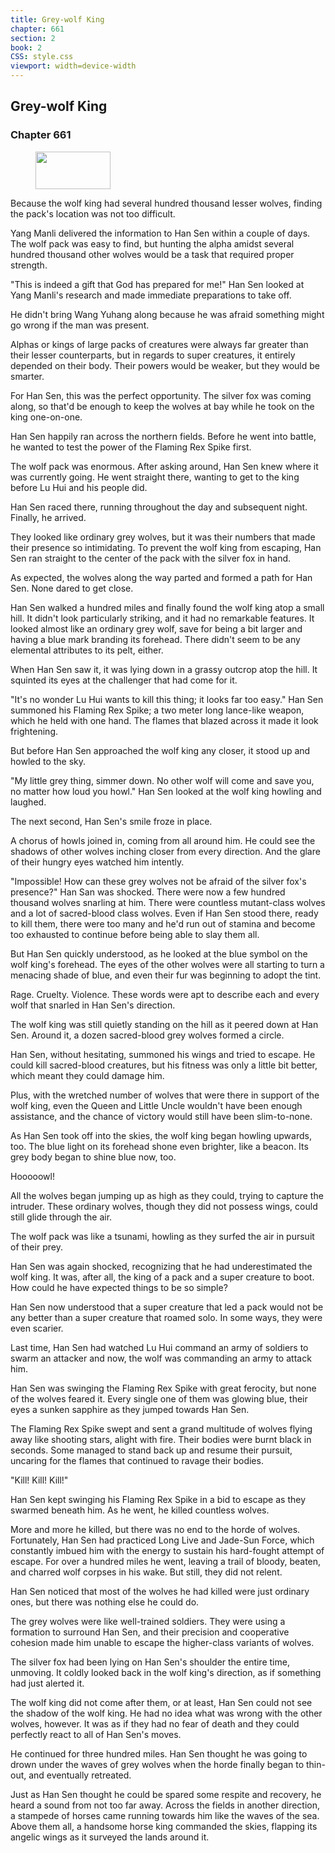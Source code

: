 ```yaml
---
title: Grey-wolf King
chapter: 661
section: 2
book: 2
CSS: style.css
viewport: width=device-width
---
```


## Grey-wolf King

### Chapter 661

<figure>
	<img src="../Images/gem.gif" alt="" id="gem" width="120" height="60" />
</figure>

Because the wolf king had several hundred thousand lesser wolves, finding the pack's location was not too difficult.

Yang Manli delivered the information to Han Sen within a couple of days. The wolf pack was easy to find, but hunting the alpha amidst several hundred thousand other wolves would be a task that required proper strength.

"This is indeed a gift that God has prepared for me!" Han Sen looked at Yang Manli's research and made immediate preparations to take off.

He didn't bring Wang Yuhang along because he was afraid something might go wrong if the man was present.

Alphas or kings of large packs of creatures were always far greater than their lesser counterparts, but in regards to super creatures, it entirely depended on their body. Their powers would be weaker, but they would be smarter.

For Han Sen, this was the perfect opportunity. The silver fox was coming along, so that'd be enough to keep the wolves at bay while he took on the king one-on-one.

Han Sen happily ran across the northern fields. Before he went into battle, he wanted to test the power of the Flaming Rex Spike first.

The wolf pack was enormous. After asking around, Han Sen knew where it was currently going. He went straight there, wanting to get to the king before Lu Hui and his people did.

Han Sen raced there, running throughout the day and subsequent night. Finally, he arrived.

They looked like ordinary grey wolves, but it was their numbers that made their presence so intimidating. To prevent the wolf king from escaping, Han Sen ran straight to the center of the pack with the silver fox in hand.

As expected, the wolves along the way parted and formed a path for Han Sen. None dared to get close.

Han Sen walked a hundred miles and finally found the wolf king atop a small hill. It didn't look particularly striking, and it had no remarkable features. It looked almost like an ordinary grey wolf, save for being a bit larger and having a blue mark branding its forehead. There didn't seem to be any elemental attributes to its pelt, either.

When Han Sen saw it, it was lying down in a grassy outcrop atop the hill. It squinted its eyes at the challenger that had come for it.

"It's no wonder Lu Hui wants to kill this thing; it looks far too easy." Han Sen summoned his Flaming Rex Spike; a two meter long lance-like weapon, which he held with one hand. The flames that blazed across it made it look frightening.

But before Han Sen approached the wolf king any closer, it stood up and howled to the sky.

"My little grey thing, simmer down. No other wolf will come and save you, no matter how loud you howl." Han Sen looked at the wolf king howling and laughed.

The next second, Han Sen's smile froze in place.

A chorus of howls joined in, coming from all around him. He could see the shadows of other wolves inching closer from every direction. And the glare of their hungry eyes watched him intently.

"Impossible! How can these grey wolves not be afraid of the silver fox's presence?" Han San was shocked. There were now a few hundred thousand wolves snarling at him. There were countless mutant-class wolves and a lot of sacred-blood class wolves. Even if Han Sen stood there, ready to kill them, there were too many and he'd run out of stamina and become too exhausted to continue before being able to slay them all.

But Han Sen quickly understood, as he looked at the blue symbol on the wolf king's forehead. The eyes of the other wolves were all starting to turn a menacing shade of blue, and even their fur was beginning to adopt the tint.

Rage. Cruelty. Violence. These words were apt to describe each and every wolf that snarled in Han Sen's direction.

The wolf king was still quietly standing on the hill as it peered down at Han Sen. Around it, a dozen sacred-blood grey wolves formed a circle.

Han Sen, without hesitating, summoned his wings and tried to escape. He could kill sacred-blood creatures, but his fitness was only a little bit better, which meant they could damage him.

Plus, with the wretched number of wolves that were there in support of the wolf king, even the Queen and Little Uncle wouldn't have been enough assistance, and the chance of victory would still have been slim-to-none.

As Han Sen took off into the skies, the wolf king began howling upwards, too. The blue light on its forehead shone even brighter, like a beacon. Its grey body began to shine blue now, too.

Hooooowl!

All the wolves began jumping up as high as they could, trying to capture the intruder. These ordinary wolves, though they did not possess wings, could still glide through the air.

The wolf pack was like a tsunami, howling as they surfed the air in pursuit of their prey.

Han Sen was again shocked, recognizing that he had underestimated the wolf king. It was, after all, the king of a pack and a super creature to boot. How could he have expected things to be so simple?

Han Sen now understood that a super creature that led a pack would not be any better than a super creature that roamed solo. In some ways, they were even scarier.

Last time, Han Sen had watched Lu Hui command an army of soldiers to swarm an attacker and now, the wolf was commanding an army to attack him.

Han Sen was swinging the Flaming Rex Spike with great ferocity, but none of the wolves feared it. Every single one of them was glowing blue, their eyes a sunken sapphire as they jumped towards Han Sen.

The Flaming Rex Spike swept and sent a grand multitude of wolves flying away like shooting stars, alight with fire. Their bodies were burnt black in seconds. Some managed to stand back up and resume their pursuit, uncaring for the flames that continued to ravage their bodies.

"Kill! Kill! Kill!"

Han Sen kept swinging his Flaming Rex Spike in a bid to escape as they swarmed beneath him. As he went, he killed countless wolves.

More and more he killed, but there was no end to the horde of wolves. Fortunately, Han Sen had practiced Long Live and Jade-Sun Force, which constantly imbued him with the energy to sustain his hard-fought attempt of escape. For over a hundred miles he went, leaving a trail of bloody, beaten, and charred wolf corpses in his wake. But still, they did not relent.

Han Sen noticed that most of the wolves he had killed were just ordinary ones, but there was nothing else he could do.

The grey wolves were like well-trained soldiers. They were using a formation to surround Han Sen, and their precision and cooperative cohesion made him unable to escape the higher-class variants of wolves.

The silver fox had been lying on Han Sen's shoulder the entire time, unmoving. It coldly looked back in the wolf king's direction, as if something had just alerted it.

The wolf king did not come after them, or at least, Han Sen could not see the shadow of the wolf king. He had no idea what was wrong with the other wolves, however. It was as if they had no fear of death and they could perfectly react to all of Han Sen's moves.

He continued for three hundred miles. Han Sen thought he was going to drown under the waves of grey wolves when the horde finally began to thin-out, and eventually retreated.

Just as Han Sen thought he could be spared some respite and recovery, he heard a sound from not too far away. Across the fields in another direction, a stampede of horses came running towards him like the waves of the sea. Above them all, a handsome horse king commanded the skies, flapping its angelic wings as it surveyed the lands around it.